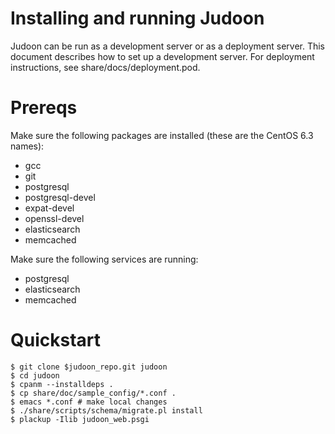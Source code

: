 # Installing and running Judoon

Judoon can be run as a development server or as a deployment server.
This document describes how to set up a development server.  For
deployment instructions, see share/docs/deployment.pod.

# Prereqs

Make sure the following packages are installed (these are the CentOS
6.3 names):

* gcc
* git
* postgresql
* postgresql-devel
* expat-devel
* openssl-devel
* elasticsearch
* memcached

Make sure the following services are running:

* postgresql
* elasticsearch
* memcached


# Quickstart

    $ git clone $judoon_repo.git judoon
    $ cd judoon
    $ cpanm --installdeps .
    $ cp share/doc/sample_config/*.conf .
    $ emacs *.conf # make local changes
    $ ./share/scripts/schema/migrate.pl install
    $ plackup -Ilib judoon_web.psgi
